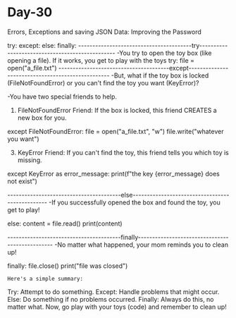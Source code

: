 # Day-30
Errors, Exceptions and saving JSON Data: Improving the Password

try:
except:
else:
finally:
----------------------------------------try------------------------------------------------
-You try to open the toy box (like opening a file). If it works, you get to play with the toys
try:
    file = open("a_file.txt")
---------------------------------------except--------------------------------------------------
-But, what if the toy box is locked (FileNotFoundError) or you can't find the toy you want (KeyError)?

-You have two special friends to help.

1) FileNotFoundError Friend: If the box is locked, this friend CREATES a new box for you.

except FileNotFoundError:
    file = open("a_file.txt", "w")
    file.write("whatever you want")
   
3) KeyError Friend: If you can't find the toy, this friend tells you which toy is missing.

except KeyError as error_message:
    print(f"the key {error_message} does not exist")

----------------------------------------else------------------------------------------------
-If you successfully opened the box and found the toy, you get to play!

else:
    content = file.read()
    print(content)

----------------------------------------finally------------------------------------------------
-No matter what happened, your mom reminds you to clean up!

finally:
    file.close()
    print("file was closed")


    Here's a simple summary:
Try: Attempt to do something.
Except: Handle problems that might occur.
Else: Do something if no problems occurred.
Finally: Always do this, no matter what.
Now, go play with your toys (code) and remember to clean up!
